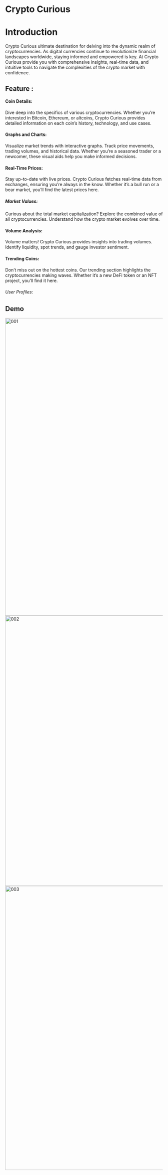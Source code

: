 # Crypto Curious



# Introduction
Crypto Curious ultimate destination for delving into the dynamic realm of cryptocurrencies. As digital currencies continue to revolutionize financial landscapes worldwide, staying informed and empowered is key. At Crypto Curious provide you with comprehensive insights, real-time data, and intuitive tools to navigate the complexities of the crypto market with confidence.

## Feature :
#### Coin Details: 
Dive deep into the specifics of various cryptocurrencies. Whether you’re interested in Bitcoin, Ethereum, or altcoins, Crypto Curious provides detailed information on each coin’s history, technology, and use cases.
#### Graphs and Charts: 
Visualize market trends with interactive graphs. Track price movements, trading volumes, and historical data. Whether you’re a seasoned trader or a newcomer, these visual aids help you make informed decisions.
#### Real-Time Prices: 
Stay up-to-date with live prices. Crypto Curious fetches real-time data from exchanges, ensuring you’re always in the know. Whether it’s a bull run or a bear market, you’ll find the latest prices here.
##### Market Values: 
Curious about the total market capitalization? Explore the combined value of all cryptocurrencies. Understand how the crypto market evolves over time.
#### Volume Analysis: 
Volume matters! Crypto Curious provides insights into trading volumes. Identify liquidity, spot trends, and gauge investor sentiment.
#### Trending Coins: 
Don’t miss out on the hottest coins. Our trending section highlights the cryptocurrencies making waves. Whether it’s a new DeFi token or an NFT project, you’ll find it here.
###### User Profiles: 


## Demo
<img width="949" alt="001" src="https://github.com/Prabhat12112002/Crypto-Curious/assets/94031787/08f6e1bf-0512-4469-8609-08d2e8ca819c">
<img width="862" alt="002" src="https://github.com/Prabhat12112002/Crypto-Curious/assets/94031787/81a36606-e3bf-4279-8b32-26556a3f25fc">
<img width="906" alt="003" src="https://github.com/Prabhat12112002/Crypto-Curious/assets/94031787/41a8acd6-b97d-469b-9cb4-a2ff0456c2e9">

